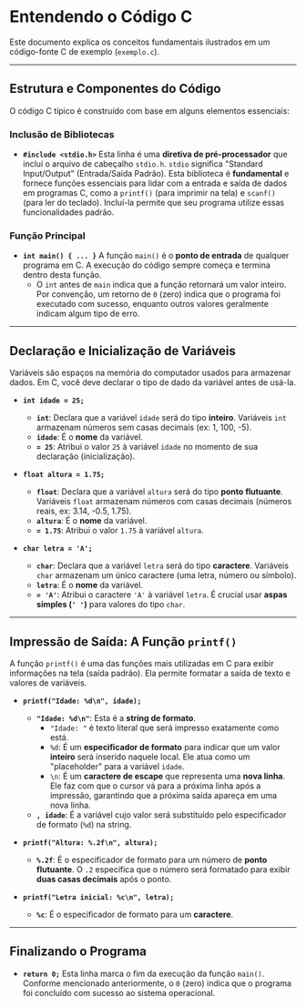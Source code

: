 # Entendendo o Código C

Este documento explica os conceitos fundamentais ilustrados em um código-fonte C de exemplo (`exemplo.c`).

---

## Estrutura e Componentes do Código

O código C típico é construído com base em alguns elementos essenciais:

### Inclusão de Bibliotecas

* **`#include <stdio.h>`**
    Esta linha é uma **diretiva de pré-processador** que inclui o arquivo de cabeçalho `stdio.h`. `stdio` significa "Standard Input/Output" (Entrada/Saída Padrão). Esta biblioteca é **fundamental** e fornece funções essenciais para lidar com a entrada e saída de dados em programas C, como a `printf()` (para imprimir na tela) e `scanf()` (para ler do teclado). Incluí-la permite que seu programa utilize essas funcionalidades padrão.

### Função Principal

* **`int main() { ... }`**
    A função `main()` é o **ponto de entrada** de qualquer programa em C. A execução do código sempre começa e termina dentro desta função.
    * O `int` antes de `main` indica que a função retornará um valor inteiro. Por convenção, um retorno de `0` (zero) indica que o programa foi executado com sucesso, enquanto outros valores geralmente indicam algum tipo de erro.

---

## Declaração e Inicialização de Variáveis

Variáveis são espaços na memória do computador usados para armazenar dados. Em C, você deve declarar o tipo de dado da variável antes de usá-la.

* **`int idade = 25;`**
    * **`int`**: Declara que a variável `idade` será do tipo **inteiro**. Variáveis `int` armazenam números sem casas decimais (ex: 1, 100, -5).
    * **`idade`**: É o **nome** da variável.
    * **`= 25`**: Atribui o valor `25` à variável `idade` no momento de sua declaração (inicialização).

* **`float altura = 1.75;`**
    * **`float`**: Declara que a variável `altura` será do tipo **ponto flutuante**. Variáveis `float` armazenam números com casas decimais (números reais, ex: 3.14, -0.5, 1.75).
    * **`altura`**: É o **nome** da variável.
    * **`= 1.75`**: Atribui o valor `1.75` à variável `altura`.

* **`char letra = 'A';`**
    * **`char`**: Declara que a variável `letra` será do tipo **caractere**. Variáveis `char` armazenam um único caractere (uma letra, número ou símbolo).
    * **`letra`**: É o **nome** da variável.
    * **`= 'A'`**: Atribui o caractere `'A'` à variável `letra`. É crucial usar **aspas simples (`' '`)** para valores do tipo `char`.

---

## Impressão de Saída: A Função `printf()`

A função `printf()` é uma das funções mais utilizadas em C para exibir informações na tela (saída padrão). Ela permite formatar a saída de texto e valores de variáveis.

* **`printf("Idade: %d\n", idade);`**
    * **`"Idade: %d\n"`**: Esta é a **string de formato**.
        * `"Idade: "` é texto literal que será impresso exatamente como está.
        * `%d`: É um **especificador de formato** para indicar que um valor **inteiro** será inserido naquele local. Ele atua como um "placeholder" para a variável `idade`.
        * `\n`: É um **caractere de escape** que representa uma **nova linha**. Ele faz com que o cursor vá para a próxima linha após a impressão, garantindo que a próxima saída apareça em uma nova linha.
    * **`, idade`**: É a variável cujo valor será substituído pelo especificador de formato (`%d`) na string.

* **`printf("Altura: %.2f\n", altura);`**
    * **`%.2f`**: É o especificador de formato para um número de **ponto flutuante**. O `.2` especifica que o número será formatado para exibir **duas casas decimais** após o ponto.

* **`printf("Letra inicial: %c\n", letra);`**
    * **`%c`**: É o especificador de formato para um **caractere**.

---

## Finalizando o Programa

* **`return 0;`**
    Esta linha marca o fim da execução da função `main()`. Conforme mencionado anteriormente, o `0` (zero) indica que o programa foi concluído com sucesso ao sistema operacional.